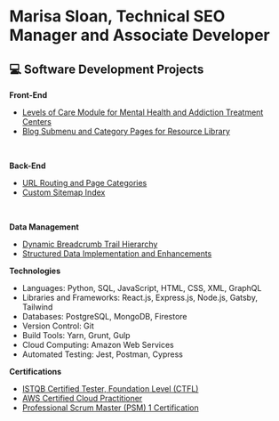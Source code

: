 # Marisa Sloan, Technical SEO Manager and Associate Developer

## 💻 Software Development Projects

<b>Front-End</b>
- [Levels of Care Module for Mental Health and Addiction Treatment Centers](https://github.com/MarisaNicoleSloan/career-portfolio/tree/main/levels-of-care)
- [Blog Submenu and Category Pages for Resource Library](https://github.com/MarisaNicoleSloan/career-portfolio/tree/main/blog-submenu)

<br>

<b>Back-End</b>
- [URL Routing and Page Categories](https://github.com/MarisaNicoleSloan/career-portfolio/tree/main/url-routes-page-categories)
- [Custom Sitemap Index](https://github.com/MarisaNicoleSloan/career-portfolio/tree/main/custom-sitemap-index)


<br>

<b>Data Management</b>
- [Dynamic Breadcrumb Trail Hierarchy](https://github.com/MarisaNicoleSloan/career-portfolio/tree/main/breadcrumb-trail)
- [Structured Data Implementation and Enhancements](https://github.com/MarisaNicoleSloan/career-portfolio/tree/main/medical-business-structured-data)


<b>Technologies</b>

- Languages: Python, SQL, JavaScript, HTML, CSS, XML, GraphQL
- Libraries and Frameworks: React.js, Express.js, Node.js, Gatsby, Tailwind
- Databases: PostgreSQL, MongoDB, Firestore
- Version Control: Git
- Build Tools: Yarn, Grunt, Gulp
- Cloud Computing: Amazon Web Services
- Automated Testing: Jest, Postman, Cypress

<b>Certifications</b>
- [ISTQB Certified Tester, Foundation Level (CTFL)](https://atsqa.org/certified-testers/profile/e34943465bd243a7888b69b7ffdcac49)
- [AWS Certified Cloud Practitioner](https://www.credly.com/badges/870949cd-a6f4-48fe-8443-541ae36451e6?source=linked_in_profile)
- [Professional Scrum Master (PSM) 1 Certification](https://www.credly.com/badges/89dc0792-3636-43ed-ac76-9955e66c15b0?source=linked_in_profile)









